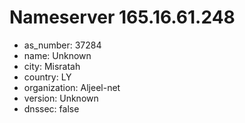 # Nameserver 165.16.61.248

* as_number: 37284
* name: Unknown
* city: Misratah
* country: LY
* organization: Aljeel-net
* version: Unknown
* dnssec: false
